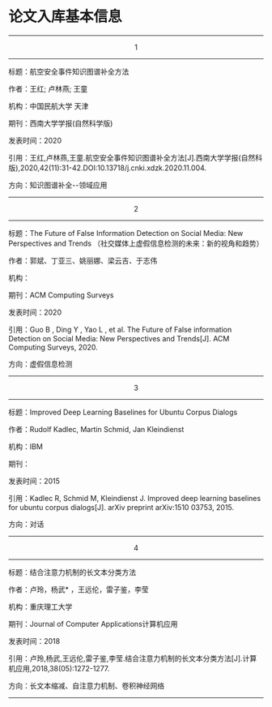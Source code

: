 # 论文入库基本信息

---
<center>1</center>

---

标题：航空安全事件知识图谱补全方法

作者：王红; 卢林燕; 王童

机构：中国民航大学 天津

期刊：西南大学学报(自然科学版)

发表时间：2020

引用：王红,卢林燕,王童.航空安全事件知识图谱补全方法[J].西南大学学报(自然科版),2020,42(11):31-42.DOI:10.13718/j.cnki.xdzk.2020.11.004.

方向：知识图谱补全--领域应用

---

<center>2</center>

---



标题：The Future of False Information Detection on Social Media: New Perspectives and Trends
    （社交媒体上虚假信息检测的未来：新的视角和趋势）

作者：郭斌、丁亚三、姚丽娜、梁云吉、于志伟

机构：

期刊：ACM Computing Surveys

发表时间：2020

引用：Guo B ,  Ding Y ,  Yao L , et al. The Future of False information Detection on Social Media: New Perspectives and Trends[J]. ACM Computing Surveys, 2020.

方向：虚假信息检测

---

<center>3</center>

---


标题：Improved Deep Learning Baselines for Ubuntu Corpus Dialogs

作者：Rudolf Kadlec, Martin Schmid, Jan Kleindienst

机构：IBM

期刊：

发表时间：2015

引用：Kadlec R, Schmid M, Kleindienst J. Improved deep learning baselines for ubuntu corpus dialogs[J]. arXiv preprint arXiv:1510 03753, 2015.

方向：对话

---

<center>4</center>

---

标题：结合注意力机制的长文本分类方法

作者：卢玲，杨武* ，王远伦，雷子鉴，李莹

机构：重庆理工大学

期刊：Journal of Computer Applications计算机应用

发表时间：2018

引用：卢玲,杨武,王远伦,雷子鉴,李莹.结合注意力机制的长文本分类方法[J].计算机应用,2018,38(05):1272-1277.

方向：长文本缩减、自注意力机制、卷积神经网络

---